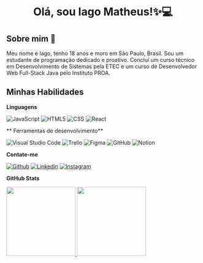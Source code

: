 <h1 align="center">Olá, sou Iago Matheus!✨💻</h1>

## Sobre mim :wave:

Meu nome é Iago, tenho 18 anos e moro em São Paulo, Brasil. Sou um estudante de programação dedicado e proativo. Concluí um curso técnico em Desenvolvimento de Sistemas pela ETEC e um curso de Desenvolvedor Web Full-Stack Java pelo Instituto PROA.



 ## Minhas Habilidades

 **Linguagens**

![JavaScript](https://img.shields.io/badge/-JavaScript-333333?style=flat&logo=javascript)
![HTML5](https://img.shields.io/badge/-HTML5-333333?style=flat&logo=HTML5)
![CSS](https://img.shields.io/badge/-CSS-333333?style=flat&logo=CSS3&logoColor=1572B6)
![React](https://img.shields.io/badge/-React-333333?style=flat&logo=react)

**
Ferramentas de desenvolvimento**

![Visual Studio Code](https://img.shields.io/badge/-Visual%20Studio%20Code-333333?style=flat&logo=visual-studio-code&logoColor=007ACC)
![Trello](https://img.shields.io/badge/-Trello-333333?style=flat&logo=trello&logoColor=007ACC)
![Figma](https://img.shields.io/badge/-Figma-333333?style=flat&logo=figma&logoColor=007ACC)
![GitHub](https://img.shields.io/badge/-GitHub-333333?style=flat&logo=github)
![Notion](https://img.shields.io/badge/-Notion-333333?style=flat&logo=notion)

**Contate-me**

[![Github](https://img.shields.io/badge/-Github-333?style=flat&logo=Github&logoColor=white)](https://github.com/IagoMat)
[![Linkedin](https://img.shields.io/badge/-LinkedIn-blue?style=flat&logo=Linkedin&logoColor=white)](https://www.linkedin.com/in/iagomatheus/)
[![Instagram](https://img.shields.io/badge/-Instagram-c13584?style=flat&labelColor=c13584&logo=instagram&logoColor=white)](https://www.instagram.com/iagomfloureiro/)

**GitHub Stats**
<div>
<a href="https://github.com/IagoMat">
<img loading="lazy" height="180em" src="https://github-readme-stats.vercel.app/api/top-langs/?username=IagoMat&layout=compact&langs_count=7&theme=dracula"/>
<img height="180em" src="https://github-readme-stats.vercel.app/api?username=IagoMat&theme=dracula&show_icons=true" />
</div>
